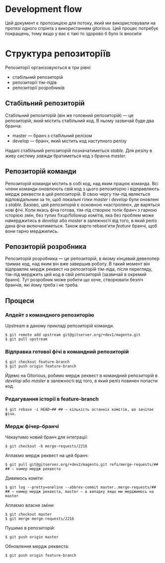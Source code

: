 Development flow
================

Цей документ є пропозицією для потоку, який ми використовували на протязі одного спрінта з використанням gitorious. Цей процес потребує покращень, тому якщо у вас є такі то здорово б було їх вносити

Структура репозиторіїв
======================

Репозиторії організовуються в три рівні:

* стабільний репозиторій
* репозиторії тім-лідів
* репозиторії розробників

Стабільний репозиторій
----------------------

Стабільний репозиторій (він же головний репозиторій) — це репозиторій, який містить стабільний код. В ньому зазвичай буде два бранча:

* master — бранч з стабільний релізом
* develop — бранч, який містить код наступного релізу

Надалі стабільний репозиторій позначатиметься *stable*. Для резілу в живу систему _завжди_ братиметься код з бранча *master*.

Репозиторій команди
--------------------

Репозиторій команди містить в собі код, над яким працює команда. Всі члени команди оновлюють свій код з цього репозиторію і відправляють мердж реквести в цей репозиторій. В свою чергу тім-лід являється відповідальним за те, щоб локальні гілки *master* і *develop* були оновлені з _stable_. Базово, цей репозиторій є основною «кастролею», де варяться нові фічі. Коли якась фіча готова, тім-лід створює топік бранч з гарною історією змін, без тупих fixup/followup комітів, яка без проблем може намерджитись в *develop* або *master* в залежності від того, в який реліз дана фіча включатиметься. Також варто rebase’ити _feature_ бранчі, щоб вони гарно мерджились.

Репозиторій розробника
----------------------

Репозиторій розробника — це репозиторій, в якому кінцевий девелопер тримає код, над яким він вже завершив роботу. В такий момент він відправляє мердж реквест на репозиторій тім-ліда, після перегляду, тім-лід мерджить цей код в свій репозиторій (зазвичай в окремий бранч). Тут розробник може робити що хоче, створювати безліч бранчів, які йому треба і не треба.

Процеси
-------

### Апдейт з командного репозиторію

Upstream в даному прикладі репозиторій команди.

    $ git remote add upstream git@gitserver.org/+dev1/magento.git
    $ git pull upstream
  
### Відправка готової фічі в командний репозиторій

    $ git checkout feature-branch
    $ git push origin feature-branch
  
Йдемо на Gitorious, робимо мердж реквест в командний репозиторій в *develop* або *master* в залежності від того, в який реліз повинен попасти код.
  
### Редагування історії в feature-branch

    $ git rebase -i HEAD~## ## — кількість останніх комітів, шо зачіпає фіча.
  
### Мердж фічер-бранчі

Чекаутимо новий бранч для інтеграції:

    $ git checkout -b merge-requests/2216
    
Аплаємо мердж реквест на цей бранч:

    $ git pull git@gitserver.org/+dev2/magento.git refs/merge-requests/## ## — номер мердж реквеста
    
Дивимось коміти:

    $ git log --pretty=oneline --abbrev-commit master..merge-requests/## ## — номер мердж реквеста, master — в випадку якщо ми мерджимось на master
    
Аплаємо власне зміни:

    $ git checkout master
    $ git merge merge-requests/2216

Пушимо в репозиторій:

    $ git push origin master
    
Обновлення мердж реквеста:

    $ git push origin feature-branch
    
